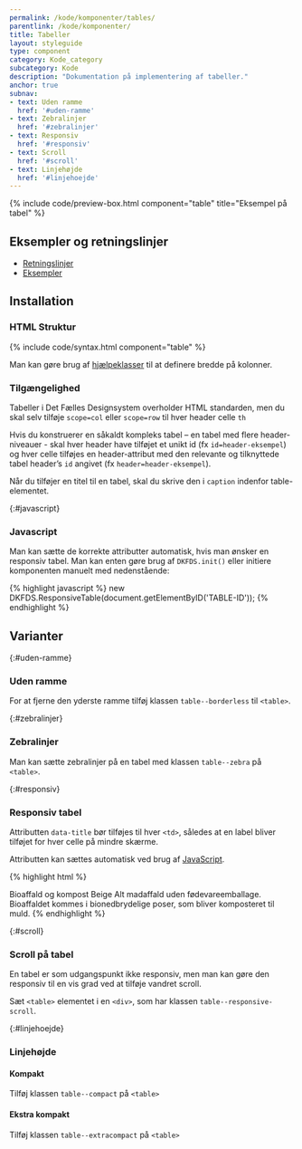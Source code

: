 ```yaml
---
permalink: /kode/komponenter/tables/
parentlink: /kode/komponenter/
title: Tabeller
layout: styleguide
type: component
category: Kode_category
subcategory: Kode
description: "Dokumentation på implementering af tabeller."
anchor: true
subnav:
- text: Uden ramme
  href: '#uden-ramme'
- text: Zebralinjer
  href: '#zebralinjer'
- text: Responsiv
  href: '#responsiv'
- text: Scroll
  href: '#scroll'
- text: Linjehøjde
  href: '#linjehoejde'
---
```


{% include code/preview-box.html component="table" title="Eksempel på tabel" %}

## Eksempler og retningslinjer
<ul class="nobullet-list">
    <li><a href="/komponenter/tables/#retningslinjer">Retningslinjer</a></li>
    <li><a href="/komponenter/tables/">Eksempler</a></li>
</ul>

## Installation

### HTML Struktur

{% include code/syntax.html component="table" %}

Man kan gøre brug af <a href="/kode/utilities/#bredde-i-procent">hjælpeklasser</a> til at definere bredde på kolonner.

### Tilgængelighed

Tabeller i Det Fælles Designsystem overholder HTML standarden, men du skal selv tilføje `scope=col` eller `scope=row` til hver header celle `th`

Hvis du konstruerer en såkaldt kompleks tabel – en tabel med flere header-niveauer -  skal hver header have tilføjet et unikt id (fx `id=header-eksempel`) og hver celle tilføjes en header-attribut med den relevante og tilknyttede tabel header’s `id` angivet (fx `header=header-eksempel`).

Når du tilføjer en titel til en tabel, skal du skrive den i `caption` indenfor table-elementet.

{:#javascript}
### Javascript

Man kan sætte de korrekte attributter automatisk, hvis man ønsker en responsiv tabel. Man kan enten gøre brug af `DKFDS.init()` eller initiere komponenten manuelt med nedenstående:

{% highlight javascript %}
new DKFDS.ResponsiveTable(document.getElementByID('TABLE-ID'));
{% endhighlight %}

## Varianter

{:#uden-ramme}
### Uden ramme
For at fjerne den yderste ramme tilføj klassen `table--borderless` til `<table>`.

{:#zebralinjer}
### Zebralinjer
Man kan sætte zebralinjer på en tabel med klassen `table--zebra` på `<table>`.


{:#responsiv}
### Responsiv tabel

Attributten `data-title` bør tilføjes til hver `<td>`, således at en label bliver tilføjet for hver celle på mindre skærme.

Attributten kan sættes automatisk ved brug af <a href="#javascript">JavaScript</a>.

{% highlight html %}
<tr>
    <td data-title="Affaldstype">Bioaffald og kompost</td>
    <td data-title="Farvekode">Beige</td>
    <td data-title="Beskrivelse">Alt madaffald uden fødevareemballage.</td>
    <td data-title="Hvor ender det?">Bioaffaldet kommes i bionedbrydelige poser, som bliver komposteret til muld.</td>
</tr>
{% endhighlight %}

{:#scroll}
### Scroll på tabel
En tabel er som udgangspunkt ikke responsiv, men man kan gøre den responsiv til en vis grad ved at tilføje vandret scroll.

Sæt `<table>` elementet i en `<div>`, som har klassen `table--responsive-scroll`.

{:#linjehoejde}
### Linjehøjde

#### Kompakt
Tilføj klassen `table--compact` på `<table>`

#### Ekstra kompakt
Tilføj klassen `table--extracompact` på `<table>`
